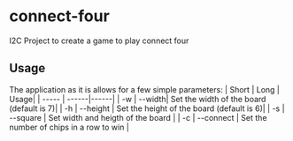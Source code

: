 # connect-four
I2C Project to create a game to play connect four


## Usage

The application as it is allows for a few simple parameters:
| Short	| Long	| Usage|
| ----- | ------|------|
| -w 	| --width| Set the width of the board (default is 7)|
| -h	| --height | Set the height of the board (default is 6)|
| -s 	| --square | Set width and heigth of the board | 
| -c 	| --connect | Set the number of chips in a row to win |  	
